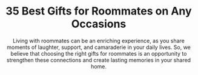 ---
layout: post
title: 35 Best Gifts for Roommates on Any Occasions
subtitle: Living with roommates can be an enriching experience, as you share moments of laughter, support, and camaraderie in your daily lives. So, we believe that choosing the right gifts for roommates is an opportunity to strengthen these connections and create lasting memories in your shared home.
header-img: "img/post/2023/09/copied/gifts-for-roomates.jpg"
header-style: text
permalink: "/gift-for-roommates/"
catalog: true
tags:
  - Recipients 
  - Men
---     